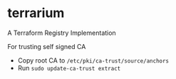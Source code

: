 # terrarium
A Terraform Registry Implementation


For trusting self signed CA

* Copy root CA to `/etc/pki/ca-trust/source/anchors`
* Run `sudo update-ca-trust extract`